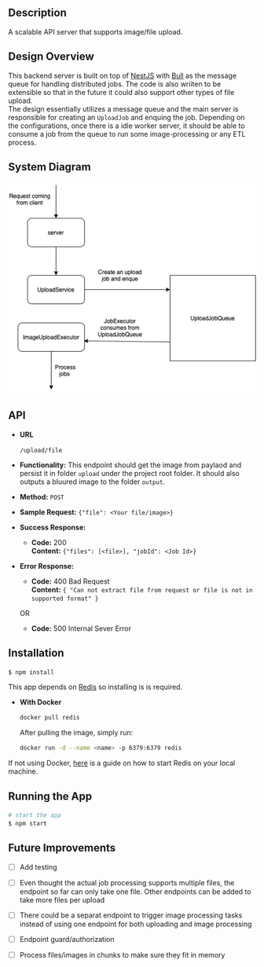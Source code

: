 ## Description
A scalable API server that supports image/file upload. 

## Design Overview
This backend server is built on top of [NestJS](https://nestjs.com/) with [Bull](https://optimalbits.github.io/bull/) as the message queue for handling distributed jobs. The code is also wriiten to be extensible so that in the future it could also support other types of file upload.<br>
The design essentially utilizes a message queue and the main server is responsible for creating an `UploadJob` and enquing the job. Depending on the configurations, once there is a idle worker server, it should be able to consume a job from the queue to run some image-processing or any ETL process.

## System Diagram
![alt text](https://github.com/jiehangWu/image-repository/blob/master/resource/imageRepo.png?raw=true)

## API
* **URL**

  `/upload/file`
  
* **Functionality:**
  This endpoint should get the image from paylaod and persist it in folder `upload` under the project root folder. It should also outputs a bluured image to the folder `output`.

* **Method:**
  `POST` 
  
* **Sample Request:**
 `
 {"file": <Your file/image>}
 `

* **Success Response:**

  * **Code:** 200 <br />
    **Content:** `{"files": [<file>],
    "jobId": <Job Id>}`
 
* **Error Response:**
  * **Code:** 400 Bad Request <br />
    **Content:** `{ "Can not extract file from request or file is not in supported format" }`

  OR

  * **Code:** 500 Internal Sever Error <br />



## Installation

```bash
$ npm install
```
This app depends on [Redis](https://redis.io/) so installing is is required.
* **With Docker**
  ```bash
  docker pull redis
  ```
  After pulling the image, simply run:
  ```bash
  docker run -d --name <name> -p 6379:6379 redis
  ```
If not using Docker, [here](https://redis.io/topics/quickstart) is a guide on how to start Redis on your local machine.

## Running the App

```bash
# start the app
$ npm start
```

## Future Improvements
- [ ] Add testing
- [ ] Even thought the actual job processing supports multiple files, the endpoint so far can only take one file. Other endpoints can be added to take more files per upload
- [ ] There could be a separat endpoint to trigger image processing tasks instead of using one endpoint for both uploading and image processing
- [ ] Endpoint guard/authorization
- [ ] Process files/images in chunks to make sure they fit in memory

